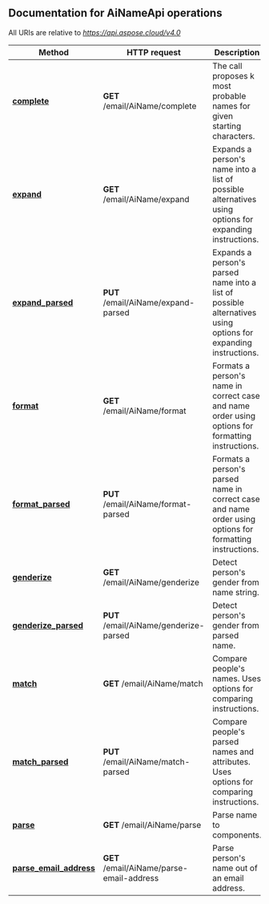 ## Documentation for AiNameApi operations

All URIs are relative to *https://api.aspose.cloud/v4.0*

Method | HTTP request | Description
------------- | ------------- | -------------
[**complete**](AiNameApi.md#complete)| **GET** /email/AiName/complete| The call proposes k most probable names for given starting characters.             
[**expand**](AiNameApi.md#expand)| **GET** /email/AiName/expand| Expands a person&#39;s name into a list of possible alternatives using options for expanding instructions.             
[**expand_parsed**](AiNameApi.md#expand_parsed)| **PUT** /email/AiName/expand-parsed| Expands a person&#39;s parsed name into a list of possible alternatives using options for expanding instructions.             
[**format**](AiNameApi.md#format)| **GET** /email/AiName/format| Formats a person&#39;s name in correct case and name order using options for formatting instructions.             
[**format_parsed**](AiNameApi.md#format_parsed)| **PUT** /email/AiName/format-parsed| Formats a person&#39;s parsed name in correct case and name order using options for formatting instructions.             
[**genderize**](AiNameApi.md#genderize)| **GET** /email/AiName/genderize| Detect person&#39;s gender from name string.             
[**genderize_parsed**](AiNameApi.md#genderize_parsed)| **PUT** /email/AiName/genderize-parsed| Detect person&#39;s gender from parsed name.             
[**match**](AiNameApi.md#match)| **GET** /email/AiName/match| Compare people&#39;s names. Uses options for comparing instructions.             
[**match_parsed**](AiNameApi.md#match_parsed)| **PUT** /email/AiName/match-parsed| Compare people&#39;s parsed names and attributes. Uses options for comparing instructions.             
[**parse**](AiNameApi.md#parse)| **GET** /email/AiName/parse| Parse name to components.             
[**parse_email_address**](AiNameApi.md#parse_email_address)| **GET** /email/AiName/parse-email-address| Parse person&#39;s name out of an email address.             
